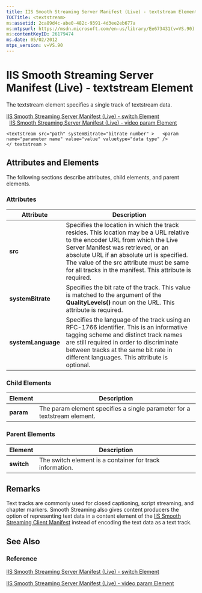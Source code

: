 ```yaml
---
title: IIS Smooth Streaming Server Manifest (Live) - textstream Element
TOCTitle: <textstream>
ms:assetid: 2ca89d4c-abe0-482c-9391-4d3ee2eb677a
ms:mtpsurl: https://msdn.microsoft.com/en-us/library/Ee673431(v=VS.90)
ms:contentKeyID: 26179474
ms.date: 05/02/2012
mtps_version: v=VS.90
---
```


# IIS Smooth Streaming Server Manifest (Live) - textstream Element

The textstream element specifies a single track of textstream data.

[IIS Smooth Streaming Server Manifest (Live) - switch Element](iis-smooth-streaming-server-manifest-live-switch-element.md)  
  [IIS Smooth Streaming Server Manifest (Live) - video param Element](iis-smooth-streaming-server-manifest-live-video-param-element.md)  

    <textstream src="path" systemBitrate="bitrate number" >   <param name="parameter name" value="value" valuetype="data type" />
    </ textstream >

## Attributes and Elements

The following sections describe attributes, child elements, and parent elements.

### Attributes

|Attribute|Description|
|--- |--- |
|**src**|Specifies the location in which the track resides. This location may be a URL relative to the encoder URL from which the Live Server Manifest was retrieved, or an absolute URL if an absolute url is specified. The value of the src attribute must be same for all tracks in the manifest. This attribute is required.|
|**systemBitrate**|Specifies the bit rate of the track. This value is matched to the argument of the **QualityLevels()** noun on the URL. This attribute is required.|
|**systemLanguage**|Specifies the language of the track using an RFC-1766 identifier. This is an informative tagging scheme and distinct track names are still required in order to discriminate between tracks at the same bit rate in different languages. This attribute is optional.|


### Child Elements

|Element|Description|
|--- |--- |
|**param**|The param element specifies a single parameter for a textstream element.|

### Parent Elements

|Element|Description|
|--- |--- |
|**switch**|The switch element is a container for track information.|

## Remarks

Text tracks are commonly used for closed captioning, script streaming, and chapter markers. Smooth Streaming also gives content producers the option of representing text data in a content element of the [IIS Smooth Streaming Client Manifest](iis-smooth-streaming-client-manifest.md) instead of encoding the text data as a text track.

## See Also

### Reference

[IIS Smooth Streaming Server Manifest (Live) - switch Element](iis-smooth-streaming-server-manifest-live-switch-element.md)

[IIS Smooth Streaming Server Manifest (Live) - video param Element](iis-smooth-streaming-server-manifest-live-video-param-element.md)

